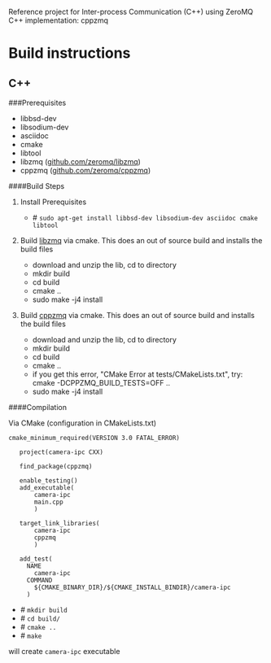Reference project for Inter-process Communication (C++) using ZeroMQ
C++ implementation: cppzmq

# Build instructions

## C++
###Prerequisites
- libbsd-dev
- libsodium-dev
- asciidoc
- cmake
- libtool
- libzmq ([github.com/zeromq/libzmq](https://github.com/zeromq/libzmq))
- cppzmq ([github.com/zeromq/cppzmq](https://github.com/zeromq/cppzmq))

####Build Steps

1. Install Prerequisites
   - \# ``sudo apt-get install libbsd-dev libsodium-dev asciidoc cmake libtool``

2. Build [libzmq](https://github.com/zeromq/libzmq) via cmake. This does an out of source build and installs the build files
   - download and unzip the lib, cd to directory
   - mkdir build
   - cd build
   - cmake ..
   - sudo make -j4 install

3. Build [cppzmq](https://github.com/zeromq/cppzmq) via cmake. This does an out of source build and installs the build files
   - download and unzip the lib, cd to directory
   - mkdir build
   - cd build
   - cmake .. 
   - if you get this error, "CMake Error at tests/CMakeLists.txt", try: cmake -DCPPZMQ_BUILD_TESTS=OFF ..
   - sudo make -j4 install
   
####Compilation

Via CMake (configuration in CMakeLists.txt)

```
cmake_minimum_required(VERSION 3.0 FATAL_ERROR)
   
   project(camera-ipc CXX)
   
   find_package(cppzmq)
   
   enable_testing()
   add_executable(
       camera-ipc
       main.cpp
       )
   
   target_link_libraries(
       camera-ipc
       cppzmq
       )
   
   add_test(
     NAME
       camera-ipc
     COMMAND
       ${CMAKE_BINARY_DIR}/${CMAKE_INSTALL_BINDIR}/camera-ipc
     )
```

- \# ``mkdir build``
- \# ``cd build/``
- \# ``cmake ..``
- \# ``make``

will create ``camera-ipc`` executable

